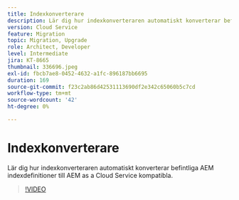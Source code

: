 ```yaml
---
title: Indexkonverterare
description: Lär dig hur indexkonverteraren automatiskt konverterar befintliga AEM indexdefinitioner till AEM as a Cloud Service kompatibla.
version: Cloud Service
feature: Migration
topic: Migration, Upgrade
role: Architect, Developer
level: Intermediate
jira: KT-8665
thumbnail: 336696.jpeg
exl-id: fbcb7ae8-0452-4632-a1fc-896187bb6695
duration: 169
source-git-commit: f23c2ab86d42531113690df2e342c65060b5c7cd
workflow-type: tm+mt
source-wordcount: '42'
ht-degree: 0%

---
```


# Indexkonverterare

Lär dig hur indexkonverteraren automatiskt konverterar befintliga AEM indexdefinitioner till AEM as a Cloud Service kompatibla.

>[!VIDEO](https://video.tv.adobe.com/v/336696?quality=12&learn=on)
